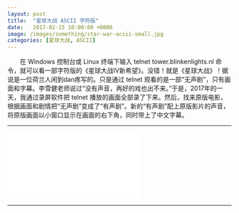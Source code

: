 ```yaml
---
layout: post
title:  "星球大战 ASCII 字符版"
date:   2017-02-15 10:00:00 +0800
image: /images/something/star-war-acsii-small.jpg
categories: [星球大战, ASCII]
---
```


　　在 Windows 控制台或 Linux 终端下输入 telnet tower.blinkenlights.nl 命令，就可以看一部字符版的《星球大战IV新希望》。没错！就是《星球大战》！据说是一位荷兰人闲到dan疼写的。只是通过 telnet 观看的是一部“无声剧”，只有画面和字幕。李雪健老师说过“没有声音，再好的戏也出不来。”于是，2017年的一天，我通过录屏软件把 telnet 播放的画面全部录了下来。然后，找来原版电影，根据画面和剧情把“无声剧”变成了“有声剧”。新的“有声剧”配上原版影片的声音，将原版画面以小窗口显示在画面的右下角，同时带上了中文字幕。

------

<div class="bili">
    <iframe src="//player.bilibili.com/player.html?bvid=BV1CL411D7TK&page=1" scrolling="no" border="0" frameborder="no" framespacing="0" allowfullscreen="true" class="bilibili">
    </iframe>
</div>

------
